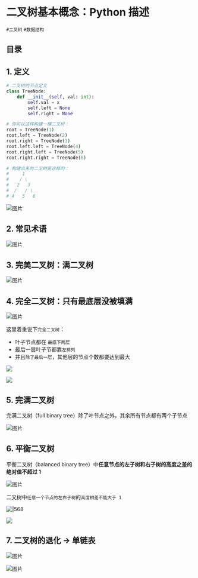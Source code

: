 
# 二叉树基本概念：Python 描述

`#二叉树`  `#数据结构` 


## 目录
<!-- toc -->
 ## 1. 定义 

```python
# 二叉树的节点定义
class TreeNode:
    def __init__(self, val: int):
        self.val = x
        self.left = None
        self.right = None

# 你可以这样构建一棵二叉树：
root = TreeNode(1)
root.left = TreeNode(2)
root.right = TreeNode(3)
root.left.left = TreeNode(4)
root.right.left = TreeNode(5)
root.right.right = TreeNode(6)

# 构建出来的二叉树是这样的：
#     1
#    / \
#   2   3
#  /   / \
# 4   5   6
```

![图片](https://blog-1310531898.cos.ap-beijing.myqcloud.com/832-34-20241012/Pasted%20image%2020240922163210.png)
## 2. 常见术语

![图片](https://blog-1310531898.cos.ap-beijing.myqcloud.com/832-34-20241012/Pasted%20image%2020240922163226.png)

## 3. 完美二叉树：满二叉树

![图片](https://blog-1310531898.cos.ap-beijing.myqcloud.com/832-34-20241012/Pasted%20image%2020240922163758.png)

## 4. 完全二叉树：只有最底层没被填满


![图片](https://blog-1310531898.cos.ap-beijing.myqcloud.com/832-34-20241012/Pasted%20image%2020240922163825.png)

这里着重说下`完全二叉树`：
- 叶子节点都在 `最底下两层`
- 最后一层叶子节都靠`左排列`
- 并且`除了最后一层`，其他层的节点个数都要达到最大

![](https://832-1310531898.cos.ap-beijing.myqcloud.com/9a9462b0ae355f83607ec904d5df7553.png)

![](https://832-1310531898.cos.ap-beijing.myqcloud.com/05dd6048d8688e6a58ef6e8518485942.png)


## 5. 完满二叉树

完满二叉树（full binary tree）除了叶节点之外，其余所有节点都有两个子节点

![图片](https://blog-1310531898.cos.ap-beijing.myqcloud.com/832-34-20241012/Pasted%20image%2020240922164014.png)

## 6. 平衡二叉树

平衡二叉树（balanced binary tree）中**任意节点的左子树和右子树的高度之差的绝对值不超过 1**

![图片](https://blog-1310531898.cos.ap-beijing.myqcloud.com/832-34-20241012/Pasted%20image%2020240922164058.png)


二叉树中`任意一个节点的左右子树`的`高度相差不能大于 1`

![|568](https://832-1310531898.cos.ap-beijing.myqcloud.com/42e64492eba910a231f01894b3811630.png)

![](https://832-1310531898.cos.ap-beijing.myqcloud.com/2130d9f3b6d123735105cd614780218d.png)

## 7. 二叉树的退化 → 单链表

![图片](https://blog-1310531898.cos.ap-beijing.myqcloud.com/832-34-20241012/Pasted%20image%2020240922164118.png)

![图片](https://blog-1310531898.cos.ap-beijing.myqcloud.com/832-34-20241012/Pasted%20image%2020240922164214.png)




